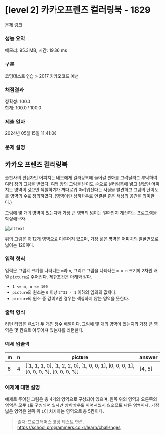 # [level 2] 카카오프렌즈 컬러링북 - 1829 

[문제 링크](https://school.programmers.co.kr/learn/courses/30/lessons/1829) 

### 성능 요약

메모리: 95.3 MB, 시간: 19.36 ms

### 구분

코딩테스트 연습 > 2017 카카오코드 예선

### 채점결과

정확성: 100.0<br/>합계: 100.0 / 100.0

### 제출 일자

2024년 05월 15일 11:41:06

### 문제 설명

<h2>카카오 프렌즈 컬러링북</h2>

<p>출판사의 편집자인 어피치는 네오에게 컬러링북에 들어갈 원화를 그려달라고 부탁하여 여러 장의 그림을 받았다. 여러 장의 그림을 난이도 순으로 컬러링북에 넣고 싶었던 어피치는 영역이 많으면 색칠하기가 까다로워 어려워진다는 사실을 발견하고 그림의 난이도를 영역의 수로 정의하였다. (영역이란 상하좌우로 연결된 같은 색상의 공간을 의미한다.)</p>

<p>그림에 몇 개의 영역이 있는지와 가장 큰 영역의 넓이는 얼마인지 계산하는 프로그램을 작성해보자.</p>

<p><img src="http://t1.kakaocdn.net/codefestival/apeach.png" title="" alt="alt text"></p>

<p>위의 그림은 총 12개 영역으로 이루어져 있으며, 가장 넓은 영역은 어피치의 얼굴면으로 넓이는 120이다.</p>

<h3>입력 형식</h3>

<p>입력은 그림의 크기를 나타내는 <code>m</code>과 <code>n</code>, 그리고 그림을 나타내는 <code>m × n</code> 크기의 2차원 배열 <code>picture</code>로 주어진다. 제한조건은 아래와 같다.</p>

<ul>
<li><code>1 &lt;= m, n &lt;= 100</code></li>
<li><code>picture</code>의 원소는 <code>0</code> 이상 <code>2^31 - 1</code> 이하의 임의의 값이다.</li>
<li><code>picture</code>의 원소 중 값이 <code>0</code>인 경우는 색칠하지 않는 영역을 뜻한다.</li>
</ul>

<h3>출력 형식</h3>

<p>리턴 타입은 원소가 두 개인 정수 배열이다. 그림에 몇 개의 영역이 있는지와 가장 큰 영역은 몇 칸으로 이루어져 있는지를 리턴한다.</p>

<h3>예제 입출력</h3>
<table class="table">
        <thead><tr>
<th>m</th>
<th>n</th>
<th>picture</th>
<th>answer</th>
</tr>
</thead>
        <tbody><tr>
<td>6</td>
<td>4</td>
<td>[[1, 1, 1, 0], [1, 2, 2, 0], [1, 0, 0, 1], [0, 0, 0, 1], [0, 0, 0, 3], [0, 0, 0, 3]]</td>
<td>[4, 5]</td>
</tr>
</tbody>
      </table>
<h3>예제에 대한 설명</h3>

<p>예제로 주어진 그림은 총 4개의 영역으로 구성되어 있으며, 왼쪽 위의 영역과 오른쪽의 영역은 모두 <code>1</code>로 구성되어 있지만 상하좌우로 이어져있지 않으므로 다른 영역이다. 가장 넓은 영역은 왼쪽 위 <code>1</code>이 차지하는 영역으로 총 5칸이다.</p>


> 출처: 프로그래머스 코딩 테스트 연습, https://school.programmers.co.kr/learn/challenges